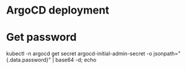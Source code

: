 #  ArgoCD deployment

#  Get password
kubectl -n argocd get secret argocd-initial-admin-secret -o jsonpath="{.data.password}" | base64 -d; echo